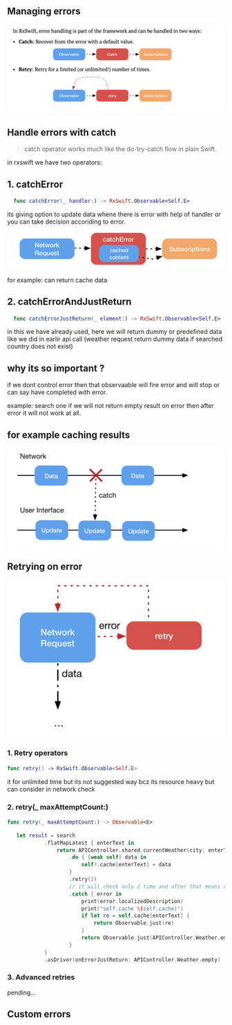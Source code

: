 ## Managing errors

![Alt text](./images_cocoa/error.png)


## Handle errors with catch

> catch operator works much like the do-try-catch flow in plain Swift.

in rxswift we have two operators: 

## 1. catchError 

```swift
  func catchError(_ handler:) -> RxSwift.Observable<Self.E>
```

its giving option to update data whene there is error with help of handler or you can take decision accoriding to error.

![Alt text](./images_cocoa/catcherror.png)

for example: can return cache data 

## 2. catchErrorAndJustReturn

```swift
  func catchErrorJustReturn(_ element:) -> RxSwift.Observable<Self.E>
```

in this we have already used, here we will return dummy or predefined data like we did in earlir api call (weather request return dummy data if searched country does not exist)


## why its so important ? 
if we dont control error then that observaable will fire error and will stop or can say have completed with error.

example: search one if we will not return empty result on error then after error it will not work at all.


## for example caching results 

![Alt text](./images_cocoa/cachingResult.png)



## Retrying on error

![Alt text](./images_cocoa/retryOperator.png)

### 1.  Retry operators

```swift
func retry() -> RxSwift.Observable<Self.E>
```

it for unlimited time but its not suggested way bcz its resource heavy but can consider in network check 

### 2. retry(_ maxAttemptCount:)

```swift
func retry(_ maxAttemptCount:) -> Observable<E>
```

```swift
   let result = search
            .flatMapLatest { enterText in
                return APIController.shared.currentWeather(city: enterText)
                    .do { [weak self] data in
                        self?.cache[enterText] = data
                    }
                    .retry(2) 
                    // it will check only 2 time and after that means on third time it will return error
                    .catch { error in
                        print(error.localizedDescription)
                        print("self.cache \(self.cache)")
                        if let re = self.cache[enterText] {
                            return Observable.just(re)
                        }
                        return Observable.just(APIController.Weather.empty)
                    }
            }
            .asDriver(onErrorJustReturn: APIController.Weather.empty)
```


### 3. Advanced retries

pending...


## Custom errors


